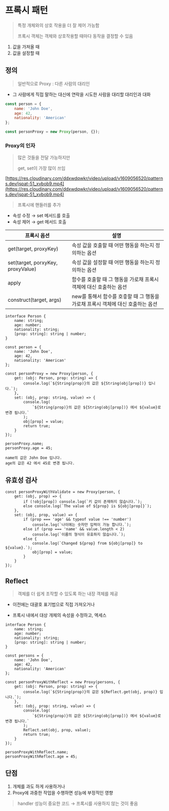# 프록시 패턴

> 특정 개체와의 상호 작용을 더 잘 제어 가능함
>
> 프록시 객체는 객체와 상호작용할 때마다 동작을 결정할 수 있음

1. 값을 가져올 때
2. 값을 설정할 때

## 정의

> 일반적으로 Proxy : 다른 사람의 대리인

- 그 사람에게 직접 말하는 대신에
  연락을 시도한 사람을 대리할 대리인과 대화

```jsx
const person = {
	name: 'John Doe',
	age: 42,
	nationality: 'American'
};

const personProxy = new Proxy(person, {});
```

### Proxy의 인자

> 많은 것들을 전달 가능하지만
>
> get, set이 가장 많이 쓰임

[https://res.cloudinary.com/ddxwdqwkr/video/upload/v1609056520/patterns.dev/jspat-51_xvbob9.mp4](https://res.cloudinary.com/ddxwdqwkr/video/upload/v1609056520/patterns.dev/jspat-51_xvbob9.mp4)

> 프록시에 핸들러를 추가

- 속성 수정 → set 메서드를 호출
- 속성 제어 → get 메서드 호출

| 프록시 옵션                       | 설명                                                                            |
| --------------------------------- | ------------------------------------------------------------------------------- |
| get(target, proxyKey)             | 속성 값을 호출할 때 어떤 행동을 하는지 정의하는 옵션                            |
| set(target, porxyKey, proxyValue) | 속성 값을 설정할 때 어떤 행동을 하는지 정의하는 옵션                            |
| apply                             | 함수를 호출할 때 그 행동을 가로채 프록시 객체에 대신 호출하는 옵션              |
| construct(target, args)           | new를 통해서 함수를 호춯할 때 그 행동을 가로채 프록시 객체에 대신 호출하는 옵션 |

```tsx
interface Person {
	name: string;
	age: number;
	nationality: string;
	[prop: string]: string | number;
}

const person = {
	name: 'John Doe',
	age: 42,
	nationality: 'American'
};

const personProxy = new Proxy(person, {
	get: (obj: Person, prop: string) => {
		console.log(`${String(prop)}의 값은 ${String(obj[prop])} 입니다.`);
	},
	set: (obj, prop: string, value) => {
		console.log(
			`${String(prop)}의 값은 ${String(obj[prop])} 에서 ${value}로 변경 됩니다.`
		);
		obj[prop] = value;
		return true;
	}
});

personProxy.name;
personProxy.age = 45;
```

```tsx
name의 값은 John Doe 입니다.
age의 값은 42 에서 45로 변경 됩니다.
```

## 유효성 검사

```tsx
const personProxyWithValidate = new Proxy(person, {
	get: (obj, prop) => {
		if (!obj[prop]) console.log(`키 값이 존재하지 않습니다.`);
		else console.log(`The value of ${prop} is ${obj[prop]}`);
	},
	set: (obj, prop, value) => {
		if (prop === 'age' && typeof value !== 'number')
			console.log(`나이에는 숫자만 입력이 가능 합니다.`);
		else if (prop === 'name' && value.length < 2)
			console.log(`이름의 형식이 유효하지 않습니다.`);
		else {
			console.log(`Changed ${prop} from ${obj[prop]} to ${value}.`);
			obj[prop] = value;
		}
	}
});
```

## Reflect

> 객체를 더 쉽게 조작할 수 있도록 하는 내장 객체를 제공

- 이전에는 대괄호 표기법으로 직접 가져오거나

- 프록시 내에서 대상 개체의 속성을 수정하고, 엑세스

```tsx
interface Person {
	name: string;
	age: number;
	nationality: string;
	[prop: string]: string | number;
}

const persons = {
	name: 'John Doe',
	age: 42,
	nationality: 'American'
};

const personProxyWithReflect = new Proxy(persons, {
	get: (obj: Person, prop: string) => {
		console.log(`${String(prop)}의 값은 ${Reflect.get(obj, prop)} 입니다.`);
	},
	set: (obj, prop: string, value) => {
		console.log(
			`${String(prop)}의 값은 ${String(obj[prop])} 에서 ${value}로 변경 됩니다.`
		);
		Reflect.set(obj, prop, value);
		return true;
	}
});

personProxyWithReflect.name;
personProxyWithReflect.age = 45;
```

## 단점

1. 개체를 과도 하게 사용하거나
2. Proxy에 과중한 작업을 수행하면 성능에 부정적인 영향

> handler 성능이 중요한 코드 → 프록시를 사용하지 않는 것이 좋음
